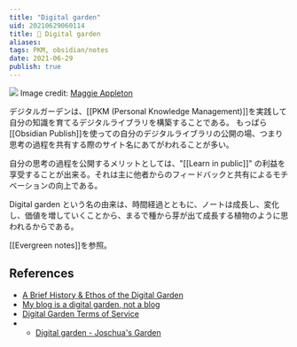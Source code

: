 ```yaml
---
title: "Digital garden"
uid: 20210629060114
title: 🌱 Digital garden
aliases:
tags: PKM, obsidian/notes
date: 2021-06-29
publish: true
---
```


![](https://res.cloudinary.com/dxj9qr5gj/image/upload/c_scale,f_auto,q_100,w_1000/v1616170717/maggieappleton.com/notes/garden-history/growth-leaves_gtdalf.png) 
Image credit: [Maggie Appleton](https://maggieappleton.com/garden-history)


デジタルガーデンは、[[PKM (Personal Knowledge Management)]]を実践して自分の知識を育てるデジタルライブラリを構築することである。
もっぱら[[Obsidian Publish]]を使っての自分のデジタルライブラリの公開の場、つまり思考の過程を共有する際のサイト名にあてがわれることが多い。


自分の思考の過程を公開するメリットとしては、"[[Learn in public]]" の利益を享受することが出来る。それは主に他者からのフィードバックと共有によるモチベーションの向上である。

Digital garden という名の由来は、時間経過とともに、ノートは成長し、変化し、価値を増していくことから、まるで種から芽が出て成長する植物のように思われるからである。

[[Evergreen notes]]を参照。

## References
- [A Brief History & Ethos of the Digital Garden](https://maggieappleton.com/garden-history)
- [My blog is a digital garden, not a blog](https://joelhooks.com/digital-garden)
- [Digital Garden Terms of Service](https://www.swyx.io/digital-garden-tos/)
- - [Digital garden - Joschua's Garden](https://joschuasgarden.com/Digital+garden)